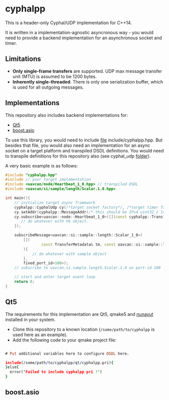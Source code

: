 # cyphalpp

This is a header-only Cyphal/UDP implementation for C++14.


It is written in a implementation-agnostic asyncronous way - you would need to provide a backend implementation for an asynchronous socket and timer.


## Limitations

* **Only single-frame transfers** are supported. UDP max message transfer unit (MTU) is assumed to be 1200 bytes.
* **Inherently single-threaded**. There is only one serialization buffer, which is used for all outgoing messages.

## Implementations

This repository also includes backend implementations for:
* [Qt5](#qt5)
* [boost.asio](#boost)



To use this library, you would need to include [file](include/cyphalpp.hpp) include/cyphalpp.hpp.
But besides that file, you would also need an implementation for an async socket on a target platform and transpiled DSDL definitions.
You would need to transpile definitions for this repository also (see cyphal_udp [folder](./cyphal_udp)).

A very basic example is as follows:

```cpp
#include "cyphalpp.hpp"
#include // your target implementation
#include <uavcan/node/Heartbeat_1_0.hpp> // transpiled DSDL
#include <uavcan/si/sample/length/Scalar.1.0.hpp>

int main(){
    // initialize target async framework
    cyphalpp::CyphalUdp cy(/*target socket factory*/, /*target timer factory*/);
    cy.setAddr(cyphalpp::MessageAddr(/* this should be IPv4 uint32_t local address in host byte order*/));
    cy.subscribe<uavcan::node::Heartbeat_1_0>([](const cyphalpp::TransferMetadata& md, const uavcan::node::Heartbeat_1_0& hb){
       // do whatever with hb object.
    });

    subscribeMessage<uavcan::si::sample::length::Scalar_1_0>(
        [](
                const TransferMetadata& tm, const uavcan::si::sample::length::Scalar_1_0& sample
        ){
            // do whatever with sample object
        },
        fixed_port_id<100>);
    // subscribe to uavcan.si.sample.length.Scalar.1.0 on port-id 100

    // start and enter target event loop
    return 0;
}

```

## Qt5

The requirements for this implementation are Qt5, qmake5 and [nunavut](https://github.com/OpenCyphal/nunavut) installed in your system.


* Clone this repository to a known location (`/some/path/to/cyphalpp` is used here as an example).
* Add the following code to your qmake project file:

```pro

# Put additional variables here to configure DSDL here.

include(/some/path/to/cyphalpp/qt/cyphalpp.pri){
}else{
  error("Failed to include cyphalpp.pri !")
}

```


## boost.asio

